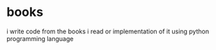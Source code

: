 # books
i write code from the books i read or implementation of it using python programming language
